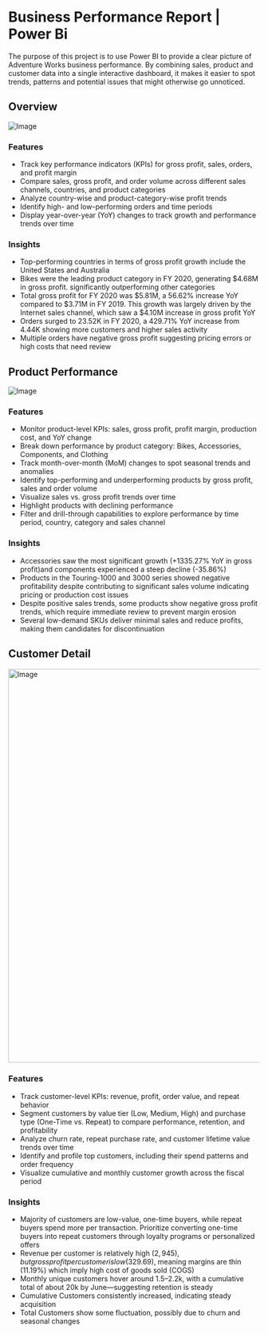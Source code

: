 # Business Performance Report | Power Bi

The purpose of this project is to use Power BI to provide a clear picture of Adventure Works business performance. By combining sales, product and customer data into a single interactive dashboard, it makes it easier to spot trends, patterns and potential issues that might otherwise go unnoticed.

## Overview
![Image](https://github.com/user-attachments/assets/4e57a416-cced-4af9-a893-90a7040a7534)

### Features
- Track key performance indicators (KPIs) for gross profit, sales, orders, and profit margin
- Compare sales, gross profit, and order volume across different sales channels, countries, and product categories
- Analyze country-wise and product-category-wise profit trends
- Identify high- and low-performing orders and time periods
- Display year-over-year (YoY) changes to track growth and performance trends over time

### Insights
- Top-performing countries in terms of gross profit growth include the United States and Australia
- Bikes were the leading product category in FY 2020, generating $4.68M in gross profit. significantly outperforming other categories
- Total gross profit for FY 2020 was $5.81M, a 56.62% increase YoY compared to $3.71M in FY 2019.
  This growth was largely driven by the Internet sales channel, which saw a $4.10M increase in gross profit YoY
- Orders surged to 23.52K in FY 2020, a 429.71% YoY increase from 4.44K showing more customers and higher sales activity
- Multiple orders have negative gross profit suggesting pricing errors or high costs that need review
  
## Product Performance
![Image](https://github.com/user-attachments/assets/1f6e3b2b-a05c-4211-ad63-197344ed4f29)

### Features 

- Monitor product-level KPIs: sales, gross profit, profit margin, production cost, and YoY change
- Break down performance by product category: Bikes, Accessories, Components, and Clothing
- Track month-over-month (MoM) changes to spot seasonal trends and anomalies
- Identify top-performing and underperforming products by gross profit, sales and order volume
- Visualize sales vs. gross profit trends over time
- Highlight products with declining performance
- Filter and drill-through capabilities to explore performance by time period, country, category and sales channel

### Insights 

- Accessories saw the most significant growth (+1335.27% YoY in gross profit)and components experienced a steep decline (-35.86%)
- Products in the Touring-1000 and 3000 series showed negative profitability despite contributing to significant sales volume indicating pricing or production cost issues
- Despite positive sales trends, some products show negative gross profit trends, which require immediate review to prevent margin erosion
- Several low-demand SKUs deliver minimal sales and reduce profits, making them candidates for discontinuation

## Customer Detail
<img width="1406" height="788" alt="Image" src="https://github.com/user-attachments/assets/520bd365-1746-486f-846f-cf1dbf5136dc" />

### Features

- Track customer-level KPIs: revenue, profit, order value, and repeat behavior
- Segment customers by value tier (Low, Medium, High) and purchase type (One-Time vs. Repeat) to compare performance, retention, and profitability
- Analyze churn rate, repeat purchase rate, and customer lifetime value trends over time
- Identify and profile top customers, including their spend patterns and order frequency
- Visualize cumulative and monthly customer growth across the fiscal period

### Insights
- Majority of customers are low-value, one-time buyers, while repeat buyers spend more per transaction. Prioritize converting one-time buyers into repeat customers through loyalty programs or personalized offers
- Revenue per customer is relatively high ($2,945), but gross profit per customer is low ($329.69), meaning margins are thin (11.19%) which imply high cost of goods sold (COGS)
- Monthly unique customers hover around 1.5–2.2k, with a cumulative total of about 20k by June—suggesting retention is steady
- Cumulative Customers consistently increased, indicating steady acquisition
- Total Customers show some fluctuation, possibly due to churn and seasonal changes
